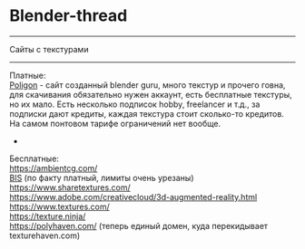 # Blender-thread

____
Сайты с текстурами 
____

Платные:       
[Poligon](https://www.poliigon.com/) - сайт созданный blender guru, много текстур и прочего говна, для скачивания обязательно нужен аккаунт, есть бесплатные текстуры, но их мало. Есть несколько подписок hobby, freelancer и т.д., за подписки дают кредиты, каждая текстура стоит сколько-то кредитов. На самом понтовом тарифе ограничений нет вообще.  

*
Бесплатные:    
https://ambientcg.com/    
[BIS](https://bis.interplanety.org/) (по факту платный, лимиты очень урезаны)   
https://www.sharetextures.com/  
https://www.adobe.com/creativecloud/3d-augmented-reality.html   
https://www.textures.com/   
https://texture.ninja/  
https://polyhaven.com/ (теперь единый домен, куда перекидывает texturehaven.com)    
